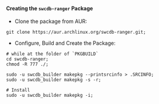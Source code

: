 

#### Creating the `swcdb-ranger` Package

* Clone the package from AUR:
```
git clone https://aur.archlinux.org/swcdb-ranger.git;
```


* Configure, Build and Create the Package:
```
# while at the folder of `PKGBUILD`
cd swcdb-ranger;
chmod -R 777 ./;

sudo -u swcdb_builder makepkg --printsrcinfo > .SRCINFO;
sudo -u swcdb_builder makepkg -s -r;

# Install
sudo -u swcdb_builder makepkg -i;
```
